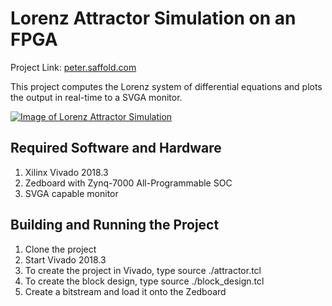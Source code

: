 # Lorenz Attractor Simulation on an FPGA
Project Link: [peter.saffold.com](http://peter.saffold.com/lorenz.html)

This project computes the Lorenz system of differential equations and plots
the output in real-time to a SVGA monitor.

[![Image of Lorenz Attractor Simulation](http://img.youtube.com/vi/y6hWjaKDF-c/0.jpg)](http://www.youtube.com/watch?v=y6hWjaKDF-c)

## Required Software and Hardware
1. Xilinx Vivado 2018.3
2. Zedboard with Zynq-7000 All-Programmable SOC
3. SVGA capable monitor

## Building and Running the Project
1. Clone the project
2. Start Vivado 2018.3
3. To create the project in Vivado, type source ./attractor.tcl
4. To create the block design, type source ./block_design.tcl
5. Create a bitstream and load it onto the Zedboard

